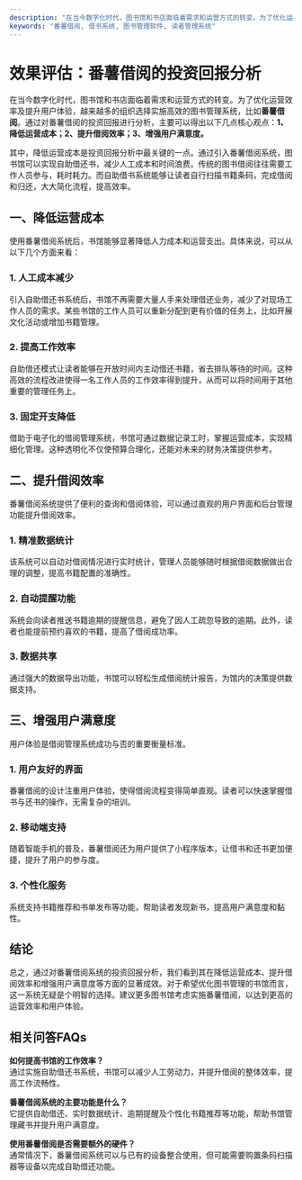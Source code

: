 ```yaml
---
description: "在当今数字化时代，图书馆和书店面临着需求和运营方式的转变。为了优化运营效率及提升用户体验，越来越多的组织选择实施高效的图书管理系统，比如**番薯借阅**。通过对番薯借阅的投资回报进行分析，主要可以得出以下几点核心观点：**1、降低运营成本；2、提升借阅效率；3、增强用户满意度。**"
keywords: "番薯借阅, 借书系统, 图书管理软件, 读者管理系统"
---
```

# 效果评估：番薯借阅的投资回报分析

在当今数字化时代，图书馆和书店面临着需求和运营方式的转变。为了优化运营效率及提升用户体验，越来越多的组织选择实施高效的图书管理系统，比如**番薯借阅**。通过对番薯借阅的投资回报进行分析，主要可以得出以下几点核心观点：**1、降低运营成本；2、提升借阅效率；3、增强用户满意度。**

其中，降低运营成本是投资回报分析中最关键的一点。通过引入番薯借阅系统，图书馆可以实现自助借还书，减少人工成本和时间浪费。传统的图书借阅往往需要工作人员参与，耗时耗力。而自助借书系统能够让读者自行扫描书籍条码，完成借阅和归还，大大简化流程，提高效率。 

## 一、降低运营成本

使用番薯借阅系统后，书馆能够显著降低人力成本和运营支出。具体来说，可以从以下几个方面来看：

### 1. 人工成本减少

引入自助借还书系统后，书馆不再需要大量人手来处理借还业务，减少了对现场工作人员的需求。某些书馆的工作人员可以重新分配到更有价值的任务上，比如开展文化活动或增加书籍管理。

### 2. 提高工作效率

自助借还模式让读者能够在开放时间内主动借还书籍，省去排队等待的时间。这种高效的流程改进使得一名工作人员的工作效率得到提升，从而可以将时间用于其他重要的管理任务上。

### 3. 固定开支降低

借助于电子化的借阅管理系统，书馆可通过数据记录工时，掌握运营成本，实现精细化管理。这种透明化不仅使预算合理化，还能对未来的财务决策提供参考。

## 二、提升借阅效率

番薯借阅系统提供了便利的查询和借阅体验，可以通过直观的用户界面和后台管理功能提升借阅效率。

### 1. 精准数据统计

该系统可以自动对借阅情况进行实时统计，管理人员能够随时根据借阅数据做出合理的调整，提高书籍配置的准确性。

### 2. 自动提醒功能

系统会向读者推送书籍逾期的提醒信息，避免了因人工疏忽导致的逾期。此外，读者也能提前预约喜欢的书籍，提高了借阅成功率。

### 3. 数据共享

通过强大的数据导出功能，书馆可以轻松生成借阅统计报告，为馆内的决策提供数据支持。

## 三、增强用户满意度

用户体验是借阅管理系统成功与否的重要衡量标准。

### 1. 用户友好的界面

番薯借阅的设计注重用户体验，使得借阅流程变得简单直观。读者可以快速掌握借书与还书的操作，无需复杂的培训。

### 2. 移动端支持

随着智能手机的普及，番薯借阅还为用户提供了小程序版本，让借书和还书更加便捷，提升了用户的参与度。

### 3. 个性化服务

系统支持书籍推荐和书单发布等功能，帮助读者发现新书，提高用户满意度和黏性。

## 结论

总之，通过对番薯借阅系统的投资回报分析，我们看到其在降低运营成本、提升借阅效率和增强用户满意度等方面的显著成效。对于希望优化图书管理的书馆而言，这一系统无疑是个明智的选择。建议更多图书馆考虑实施番薯借阅，以达到更高的运营效率和用户体验。

## 相关问答FAQs

**如何提高书馆的工作效率？**  
通过实施自助借还书系统，书馆可以减少人工劳动力，并提升借阅的整体效率，提高工作流畅性。

**番薯借阅系统的主要功能是什么？**  
它提供自助借还、实时数据统计、逾期提醒及个性化书籍推荐等功能，帮助书馆管理藏书并提升用户满意度。

**使用番薯借阅是否需要额外的硬件？**  
通常情况下，番薯借阅系统可以与已有的设备整合使用，但可能需要购置条码扫描器等设备以完成自助借还功能。
